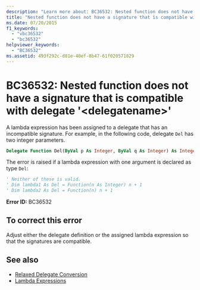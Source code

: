 ```yaml
---
description: "Learn more about: BC36532: Nested function does not have a signature that is compatible with delegate '<delegatename>'"
title: "Nested function does not have a signature that is compatible with delegate '<delegatename>'"
ms.date: 07/20/2015
f1_keywords:
  - "vbc36532"
  - "bc36532"
helpviewer_keywords:
  - "BC36532"
ms.assetid: 493f292c-d81e-40ef-8b47-61f020571829
---
```

# BC36532: Nested function does not have a signature that is compatible with delegate '\<delegatename>'

A lambda expression has been assigned to a delegate that has an incompatible signature. For example, in the following code, delegate `Del` has two integer parameters.

```vb
Delegate Function Del(ByVal p As Integer, ByVal q As Integer) As Integer
```

The error is raised if a lambda expression with one argument is declared as type `Del`:

```vb
' Neither of these is valid.
' Dim lambda1 As Del = Function(n As Integer) n + 1
' Dim lambda2 As Del = Function(n) n + 1
```

**Error ID:** BC36532

## To correct this error

Adjust either the delegate definition or the assigned lambda expression so that the signatures are compatible.

## See also

- [Relaxed Delegate Conversion](../../programming-guide/language-features/delegates/relaxed-delegate-conversion.md)
- [Lambda Expressions](../../programming-guide/language-features/procedures/lambda-expressions.md)
